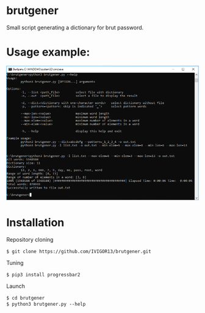 # brutgener
Small script generating a dictionary for brut password.

# Usage example: 
![Usage example](https://github.com/IVIGOR13/brutgener/blob/master/example_img.png)

# Installation

Repository cloning
```
$ git clone https://github.com/IVIGOR13/brutgener.git
```
Tuning
```
$ pip3 install progressbar2
```
Launch
```
$ cd brutgener
$ python3 brutgener.py --help
```
